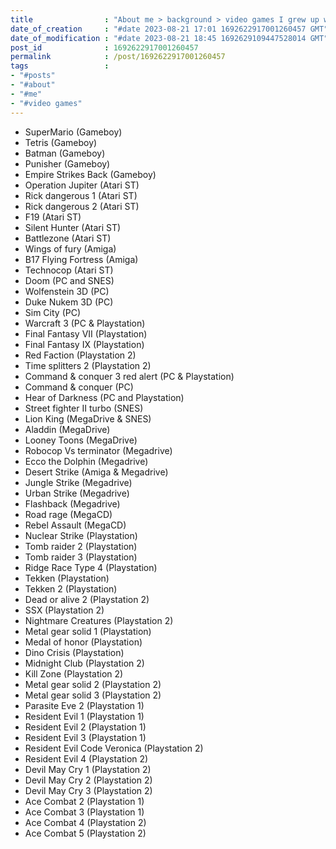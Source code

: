 ```yaml
---
title                : "About me > background > video games I grew up with"
date_of_creation     : "#date 2023-08-21 17:01 1692622917001260457 GMT"
date_of_modification : "#date 2023-08-21 18:45 1692629109447528014 GMT"
post_id              : 1692622917001260457
permalink            : /post/1692622917001260457
tags                 : 
- "#posts"
- "#about"
- "#me"
- "#video games"
---
```


- SuperMario (Gameboy)
- Tetris (Gameboy)
- Batman (Gameboy)
- Punisher (Gameboy)
- Empire Strikes Back (Gameboy)
- Operation Jupiter (Atari ST)
- Rick dangerous 1 (Atari ST)
- Rick dangerous 2 (Atari ST)
- F19 (Atari ST)
- Silent Hunter (Atari ST)
- Battlezone (Atari ST)
- Wings of fury (Amiga)
- B17 Flying Fortress (Amiga)
- Technocop (Atari ST)
- Doom (PC and SNES)
- Wolfenstein 3D (PC)
- Duke Nukem 3D (PC)
- Sim City (PC)
- Warcraft 3 (PC & Playstation)
- Final Fantasy VII (Playstation)
- Final Fantasy IX (Playstation)
- Red Faction (Playstation 2)
- Time splitters 2 (Playstation 2)
- Command & conquer 3 red alert (PC & Playstation)
- Command & conquer (PC)
- Hear of Darkness (PC and Playstation)
- Street fighter II turbo (SNES)
- Lion King (MegaDrive & SNES)
- Aladdin (MegaDrive)
- Looney Toons (MegaDrive)
- Robocop Vs terminator (Megadrive)
- Ecco the Dolphin (Megadrive)
- Desert Strike (Amiga & Megadrive)
- Jungle Strike (Megadrive)
- Urban Strike (Megadrive)
- Flashback (Megadrive)
- Road rage (MegaCD)
- Rebel Assault (MegaCD) 
- Nuclear Strike (Playstation)
- Tomb raider 2 (Playstation)
- Tomb raider 3 (Playstation)
- Ridge Race Type 4 (Playstation)
- Tekken (Playstation)
- Tekken 2 (Playstation)
- Dead or alive 2 (Playstation 2)
- SSX (Playstation 2)
- Nightmare Creatures (Playstation 2)
- Metal gear solid 1 (Playstation)
- Medal of honor (Playstation)
- Dino Crisis (Playstation)
- Midnight Club (Playstation 2)
- Kill Zone (Playstation 2)
- Metal gear solid 2 (Playstation 2)
- Metal gear solid 3 (Playstation 2)
- Parasite Eve 2 (Playstation 1)
- Resident Evil 1 (Playstation 1)
- Resident Evil 2 (Playstation 1)
- Resident Evil 3 (Playstation 1)
- Resident Evil Code Veronica (Playstation 2)
- Resident Evil 4 (Playstation 2)
- Devil May Cry 1 (Playstation 2)
- Devil May Cry 2 (Playstation 2)
- Devil May Cry 3 (Playstation 2)
- Ace Combat 2 (Playstation 1)
- Ace Combat 3 (Playstation 1)
- Ace Combat 4 (Playstation 2)
- Ace Combat 5 (Playstation 2)
